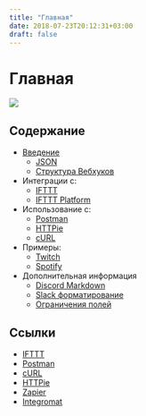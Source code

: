 ```yaml
---
title: "Главная"
date: 2018-07-23T20:12:31+03:00
draft: false
---
```

# Главная

![](../img/discord-webhooks_header_small.png?classes=shadow&&width=50pc)

## Содержание

* [Введение](intro)
  * [JSON](intro/json)
  * [Структура Вебхуков](intro/discord-webhook)
* Интеграции с:
  * [IFTTT](services/ifttt.md)
  * [IFTTT Platform](services/ifttt-platform.md)
* Использование с:
  * [Postman](tools/postman.md)
  * [HTTPie](tools/httpie.md)
  * [cURL](tools/curl.md)
* Примеры:
  * [Twitch](examples/twitch.md)
  * [Spotify](examples/spotify.md)
* Дополнительная информация
  * [Discord Markdown](other/discord-markdown.md)
  * [Slack форматирование](other/slack-formatting.md)
  * [Ограничения полей](other/field-limits.md)

## Ссылки

* [IFTTT](https://ifttt.com/)
* [Postman](https://www.getpostman.com/)
* [cURL](https://curl.haxx.se/)
* [HTTPie](https://httpie.org/)
* [Zapier](https://zapier.com/)
* [Integromat](https://www.integromat.com/)
